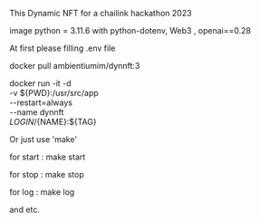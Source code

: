 This Dynamic NFT for a chailink hackathon 2023

image python = 3.11.6 with python-dotenv, Web3 , openai==0.28

At first please filling .env file 

docker pull ambientiumim/dynnft:3

docker run -it -d \
    -v ${PWD}:/usr/src/app \
    --restart=always \
    --name dynnft \
    ${LOGIN}/${NAME}:${TAG}

Or just use 'make' 

for start :
make start

for stop :
make stop

for log :
make log

and etc.

